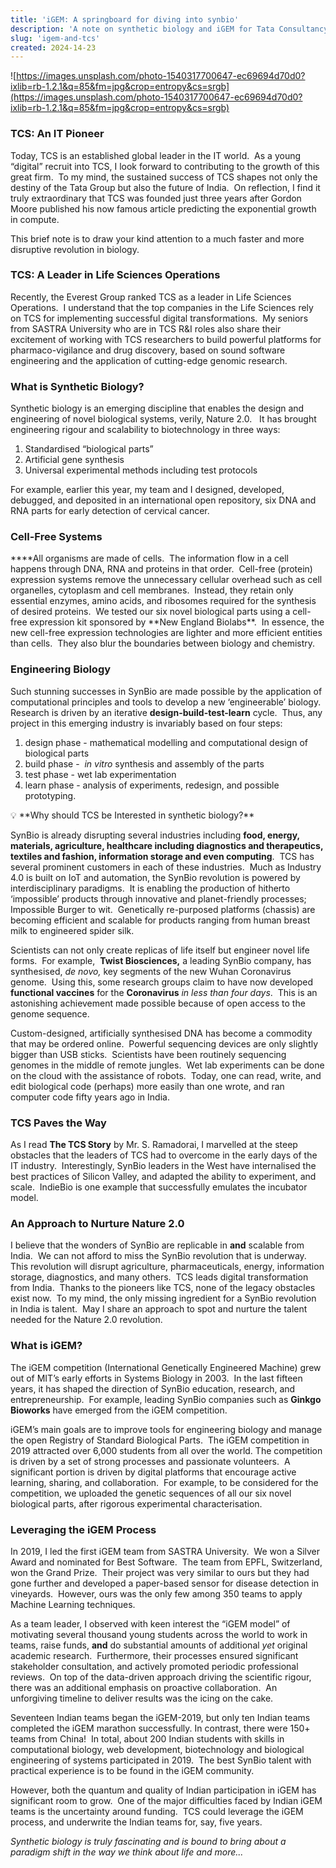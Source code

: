 ```yaml
---
title: 'iGEM: A springboard for diving into synbio'
description: 'A note on synthetic biology and iGEM for Tata Consultancy Services'
slug: 'igem-and-tcs'
created: 2024-14-23
---
```


![https://images.unsplash.com/photo-1540317700647-ec69694d70d0?ixlib=rb-1.2.1&q=85&fm=jpg&crop=entropy&cs=srgb](https://images.unsplash.com/photo-1540317700647-ec69694d70d0?ixlib=rb-1.2.1&q=85&fm=jpg&crop=entropy&cs=srgb)

### **TCS: An IT Pioneer**

Today, TCS is an established global leader in the IT world.  As a young “digital” recruit into TCS, I look forward to contributing to the growth of this great firm.  To my mind, the sustained success of TCS shapes not only the destiny of the Tata Group but also the future of India.  On reflection, I find it truly extraordinary that TCS was founded just three years after Gordon Moore published his now famous article predicting the exponential growth in compute.

This brief note is to draw your kind attention to a much faster and more disruptive revolution in biology.

### **TCS: A Leader in Life Sciences Operations**

Recently, the Everest Group ranked TCS as a leader in Life Sciences Operations.  I understand that the top companies in the Life Sciences rely on TCS for implementing successful digital transformations.  My seniors from SASTRA University who are in TCS R&I roles also share their excitement of working with TCS researchers to build powerful platforms for pharmaco-vigilance and drug discovery, based on sound software engineering and the application of cutting-edge genomic research.

### **What is Synthetic Biology?**

Synthetic biology is an emerging discipline that enables the design and engineering of novel biological systems, verily, Nature 2.0.   It has brought engineering rigour and scalability to biotechnology in three ways:

1. Standardised “biological parts”
2. Artificial gene synthesis
3. Universal experimental methods including test protocols

For example, earlier this year, my team and I designed, developed, debugged, and deposited in an international open repository, six DNA and RNA parts for early detection of cervical cancer.

### **Cell-Free Systems**

\***\*All organisms are made of cells.  The information flow in a cell happens through DNA, RNA and proteins in that order.  Cell-free (protein) expression systems remove the unnecessary cellular overhead such as cell organelles, cytoplasm and cell membranes.  Instead, they retain only essential enzymes, amino acids, and ribosomes required for the synthesis of desired proteins.  We tested our six novel biological parts using a cell-free expression kit sponsored by **New England Biolabs\*\*.  In essence, the new cell-free expression technologies are lighter and more efficient entities than cells.  They also blur the boundaries between biology and chemistry.

### **Engineering Biology**

Such stunning successes in SynBio are made possible by the application of computational principles and tools to develop a new ‘engineerable’ biology.  Research is driven by an iterative **design-build-test-learn** cycle.  Thus, any project in this emerging industry is invariably based on four steps:

1. design phase - mathematical modelling and computational design of biological parts
2. build phase -  _in vitro_ synthesis and assembly of the parts
3. test phase - wet lab experimentation
4. learn phase - analysis of experiments, redesign, and possible prototyping.

<aside>
💡 **Why should TCS be Interested in synthetic biology?**

</aside>

SynBio is already disrupting several industries including **food, energy, materials, agriculture, healthcare including diagnostics and therapeutics, textiles and fashion, information storage and even computing**.  TCS has several prominent customers in each of these industries.  Much as Industry 4.0 is built on IoT and automation, the SynBio revolution is powered by interdisciplinary paradigms.  It is enabling the production of hitherto ‘impossible’ products through innovative and planet-friendly processes; Impossible Burger to wit.  Genetically re-purposed platforms (chassis) are becoming efficient and scalable for products ranging from human breast milk to engineered spider silk.

Scientists can not only create replicas of life itself but engineer novel life forms.  For example,  **Twist Biosciences,** a leading SynBio company, has synthesised, _de novo,_ key segments of the new Wuhan Coronavirus genome.  Using this, some research groups claim to have now developed **functional vaccines** for the **Coronavirus** _in less than four days_.  This is an astonishing achievement made possible because of open access to the genome sequence.

Custom-designed, artificially synthesised DNA has become a commodity that may be ordered online.  Powerful sequencing devices are only slightly bigger than USB sticks.  Scientists have been routinely sequencing genomes in the middle of remote jungles.  Wet lab experiments can be done on the cloud with the assistance of robots.  Today, one can read, write, and edit biological code (perhaps) more easily than one wrote, and ran computer code fifty years ago in India.

### **TCS Paves the Way**

As I read **The TCS Story** by Mr. S. Ramadorai, I marvelled at the steep obstacles that the leaders of TCS had to overcome in the early days of the IT industry.  Interestingly, SynBio leaders in the West have internalised the best practices of Silicon Valley, and adapted the ability to experiment, and scale.  IndieBio is one example that successfully emulates the incubator model.

### **An Approach to Nurture Nature 2.0**

I believe that the wonders of SynBio are replicable in **and** scalable from India.  We can not afford to miss the SynBio revolution that is underway.  This revolution will disrupt agriculture, pharmaceuticals, energy, information storage, diagnostics, and many others.  TCS leads digital transformation from India.  Thanks to the pioneers like TCS, none of the legacy obstacles exist now.  To my mind, the only missing ingredient for a SynBio revolution in India is talent.  May I share an approach to spot and nurture the talent needed for the Nature 2.0 revolution.

### **What is iGEM?**

The iGEM competition (International Genetically Engineered Machine) grew out of MIT’s early efforts in Systems Biology in 2003.  In the last fifteen years, it has shaped the direction of SynBio education, research, and entrepreneurship.  For example, leading SynBio companies such as **Ginkgo Bioworks** have emerged from the iGEM competition.

iGEM’s main goals are to improve tools for engineering biology and manage the open Registry of Standard Biological Parts.  The iGEM competition in 2019 attracted over 6,000 students from all over the world. The competition is driven by a set of strong processes and passionate volunteers.  A significant portion is driven by digital platforms that encourage active learning, sharing, and collaboration.  For example, to be considered for the competition, we uploaded the genetic sequences of all our six novel biological parts, after rigorous experimental characterisation.

### **Leveraging the iGEM Process**

In 2019, I led the first iGEM team from SASTRA University.  We won a Silver Award and nominated for Best Software.  The team from EPFL, Switzerland, won the Grand Prize.  Their project was very similar to ours but they had gone further and developed a paper-based sensor for disease detection in vineyards.  However, ours was the only few among 350 teams to apply Machine Learning techniques.

As a team leader, I observed with keen interest the “iGEM model” of motivating several thousand young students across the world to work in teams, raise funds, **and** do substantial amounts of additional _yet_ original academic research.  Furthermore, their processes ensured significant stakeholder consultation, and actively promoted periodic professional reviews.  On top of the data-driven approach driving the scientific rigour, there was an additional emphasis on proactive collaboration.  An unforgiving timeline to deliver results was the icing on the cake.

Seventeen Indian teams began the iGEM-2019, but only ten Indian teams completed the iGEM marathon successfully. In contrast, there were 150+ teams from China!  In total, about 200 Indian students with skills in computational biology, web development, biotechnology and biological engineering of systems participated in 2019.  The best SynBio talent with practical experience is to be found in the iGEM community.

However, both the quantum and quality of Indian participation in iGEM has significant room to grow.  One of the major difficulties faced by Indian iGEM teams is the uncertainty around funding.  TCS could leverage the iGEM process, and underwrite the Indian teams for, say, five years.

_Synthetic biology is truly fascinating and is bound to bring about a paradigm shift in the way we think about life and more..._
